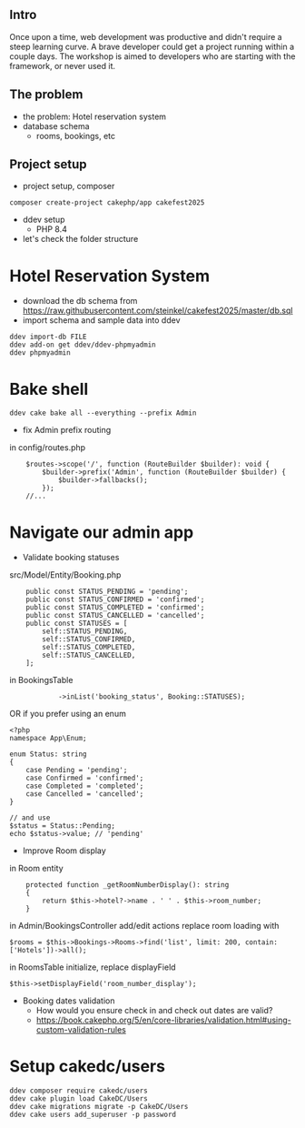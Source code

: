 ## Intro

Once upon a time, web development was productive and didn't require a steep learning curve.
A brave developer could get a project running within a couple days.
The workshop is aimed to developers who are starting with the framework, or never used it.

## The problem

* the problem: Hotel reservation system
* database schema
  * rooms, bookings, etc

## Project setup

* project setup, composer

```
composer create-project cakephp/app cakefest2025
```

* ddev setup
  * PHP 8.4
* let's check the folder structure

# Hotel Reservation System

* download the db schema from https://raw.githubusercontent.com/steinkel/cakefest2025/master/db.sql
* import schema and sample data into ddev

```
ddev import-db FILE
ddev add-on get ddev/ddev-phpmyadmin
ddev phpmyadmin
```

# Bake shell

```
ddev cake bake all --everything --prefix Admin
```

* fix Admin prefix routing

in config/routes.php
```
    $routes->scope('/', function (RouteBuilder $builder): void {
        $builder->prefix('Admin', function (RouteBuilder $builder) {
            $builder->fallbacks();
        });
    //...
```

# Navigate our admin app

* Validate booking statuses

src/Model/Entity/Booking.php

```
    public const STATUS_PENDING = 'pending';
    public const STATUS_CONFIRMED = 'confirmed';
    public const STATUS_COMPLETED = 'confirmed';
    public const STATUS_CANCELLED = 'cancelled';
    public const STATUSES = [
        self::STATUS_PENDING,
        self::STATUS_CONFIRMED,
        self::STATUS_COMPLETED,
        self::STATUS_CANCELLED,
    ];
```

in BookingsTable
```
            ->inList('booking_status', Booking::STATUSES);
```

OR if you prefer using an enum

```
<?php
namespace App\Enum;

enum Status: string
{
    case Pending = 'pending';
    case Confirmed = 'confirmed';
    case Completed = 'completed';
    case Cancelled = 'cancelled';
}

// and use
$status = Status::Pending;
echo $status->value; // 'pending'
```

* Improve Room display

in Room entity
```
    protected function _getRoomNumberDisplay(): string
    {
        return $this->hotel?->name . ' ' . $this->room_number;
    }
```

in Admin/BookingsController add/edit actions replace room loading with
```
$rooms = $this->Bookings->Rooms->find('list', limit: 200, contain: ['Hotels'])->all();
```

in RoomsTable initialize, replace displayField
```
$this->setDisplayField('room_number_display');
```

* Booking dates validation
  * How would you ensure check in and check out dates are valid?
  * https://book.cakephp.org/5/en/core-libraries/validation.html#using-custom-validation-rules

# Setup cakedc/users

```
ddev composer require cakedc/users
ddev cake plugin load CakeDC/Users
ddev cake migrations migrate -p CakeDC/Users
ddev cake users add_superuser -p password
```

#
